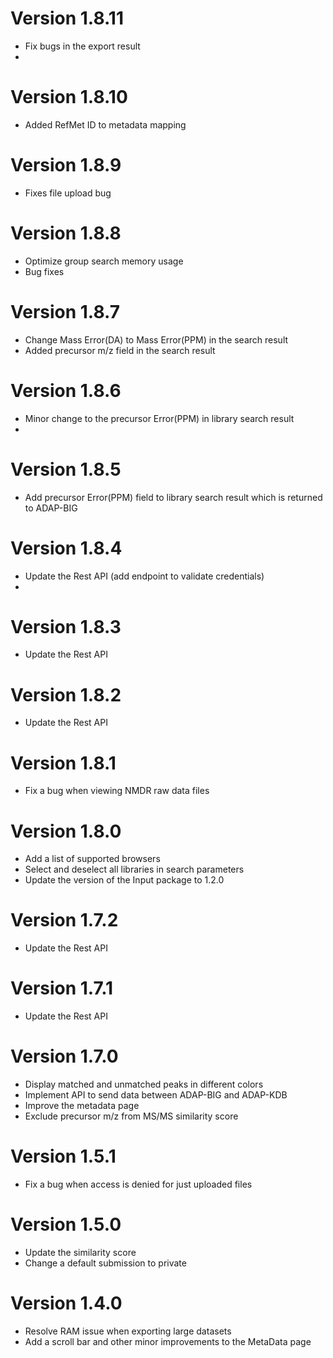 # Version 1.8.11
- Fix bugs in the export result
- 
# Version 1.8.10
- Added RefMet ID to metadata mapping

# Version 1.8.9
- Fixes file upload bug 

# Version 1.8.8
- Optimize group search memory usage 
- Bug fixes 

# Version 1.8.7
- Change Mass Error(DA) to Mass Error(PPM) in the search result
- Added precursor m/z field in the search result

# Version 1.8.6
- Minor change to the precursor Error(PPM) in library search result 
- 
# Version 1.8.5
- Add precursor Error(PPM) field to library search result which is returned to ADAP-BIG

# Version 1.8.4
- Update the Rest API (add endpoint to validate credentials)
- 
# Version 1.8.3
- Update the Rest API

# Version 1.8.2
- Update the Rest API

# Version 1.8.1
- Fix a bug when viewing NMDR raw data files

# Version 1.8.0
- Add a list of supported browsers
- Select and deselect all libraries in search parameters
- Update the version of the Input package to 1.2.0

# Version 1.7.2
- Update the Rest API

# Version 1.7.1
- Update the Rest API

# Version 1.7.0
- Display matched and unmatched peaks in different colors
- Implement API to send data between ADAP-BIG and ADAP-KDB
- Improve the metadata page
- Exclude precursor m/z from MS/MS similarity score

# Version 1.5.1
- Fix a bug when access is denied for just uploaded files

# Version 1.5.0
- Update the similarity score
- Change a default submission to private

# Version 1.4.0
- Resolve RAM issue when exporting large datasets
- Add a scroll bar and other minor improvements to the MetaData page
